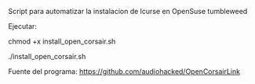 Script para automatizar la instalacion de lcurse en OpenSuse tumbleweed

Ejecutar:

chmod +x install_open_corsair.sh

./install_open_corsair.sh


Fuente del programa: https://github.com/audiohacked/OpenCorsairLink
